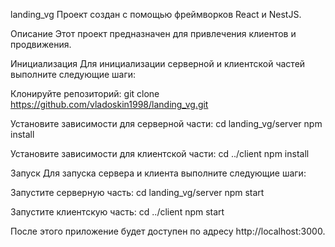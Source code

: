 landing_vg
Проект создан с помощью фреймворков React и NestJS.

Описание
Этот проект предназначен для привлечения клиентов и продвижения.

Инициализация
Для инициализации серверной и клиентской частей выполните следующие шаги:

Клонируйте репозиторий:
git clone https://github.com/vladoskin1998/landing_vg.git

Установите зависимости для серверной части:
cd landing_vg/server npm install

Установите зависимости для клиентской части:
cd ../client npm install

Запуск
Для запуска сервера и клиента выполните следующие шаги:

Запустите серверную часть:
cd landing_vg/server npm start

Запустите клиентскую часть:
cd ../client npm start

После этого приложение будет доступен по адресу http://localhost:3000.